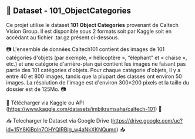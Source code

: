 ## 💼 Dataset - 101_ObjectCategories 

Ce projet utilise le dataset **101 Object Categories** provenant de Caltech Vision Group. Il est disponible sous 2 formats soit par Kaggle soit en accédant au fichier .tar.gz présent ci-dessous. 

📷 L'ensemble de données Caltech101 contient des images de 101 catégories d'objets (par exemple, « hélicoptère », “éléphant” et « chaise », etc.) et une catégorie d'arrière-plan qui contient les images ne faisant pas partie des 101 catégories d'objets. Pour chaque catégorie d'objets, il y a entre 40 et 800 images, tandis que la plupart des classes ont environ 50 images. La résolution de l'image est d'environ 300×200 pixels et la taille du dossier est de 125Mo. 📷

📌 Télécharger via Kaggle ou API (https://www.kaggle.com/datasets/imbikramsaha/caltech-101) 📌

📥 Telecharger le Dataset via Google Drive (https://drive.google.com/uc?id=15Y8KiBpln7OHYQIRBlg_w4aNkXKNQumo) 📥
